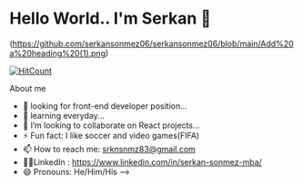 # Hello World.. I'm Serkan 👋

(https://github.com/serkansonmez06/serkansonmez06/blob/main/Add%20a%20heading%20(1).png)

[![HitCount](http://hits.dwyl.com/serkansonmez06/serkansonmez06.svg)](http://hits.dwyl.com/serkansonmez06/serkansonmez06)

About me

- 🔭 looking for front-end developer position...
- 🌱 learning everyday...
- 👯 I’m looking to collaborate on React projects...
- ⚡ Fun fact: I like soccer and video games(FIFA)
- 📫 How to reach me: srknsnmz83@gmail.com
- 💁🏾‍LinkedIn : https://www.linkedin.com/in/serkan-sonmez-mba/
- 😄 Pronouns: He/Him/His
-->
